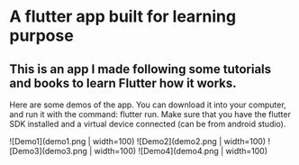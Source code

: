 # A flutter app built for learning purpose
## This is an app I made following some tutorials and books to learn Flutter how it works.

Here are some demos of the app. You can download it into your computer, and run it with the command: flutter run. Make sure that you have the flutter SDK installed and a virtual device connected (can be from android studio).

![Demo1](demo1.png | width=100)
![Demo2](demo2.png | width=100)
![Demo3](demo3.png | width=100)
![Demo4](demo4.png | width=100)


